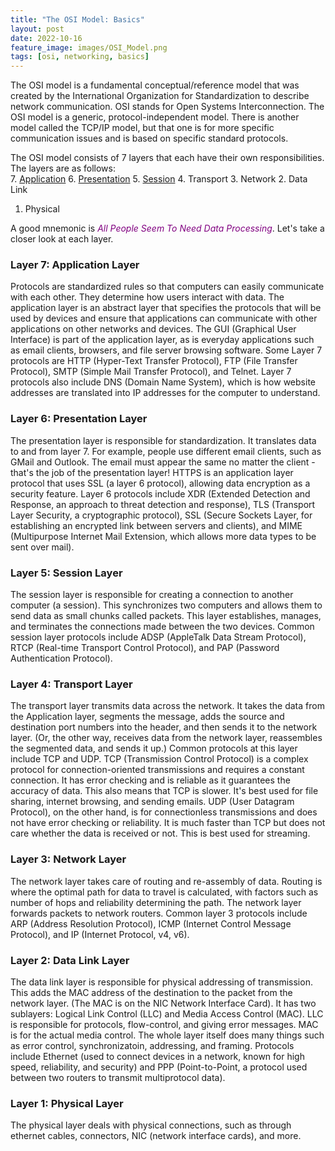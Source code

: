 ```yaml
---
title: "The OSI Model: Basics"
layout: post
date: 2022-10-16
feature_image: images/OSI_Model.png
tags: [osi, networking, basics]
---
```


The OSI model is a fundamental conceptual/reference model that was created by the International Organization for Standardization to describe network communication. OSI stands for Open Systems Interconnection. The OSI model is a generic, protocol-independent model. There is another model called the TCP/IP model, but that one is for more specific communication issues and is based on specific standard protocols.

<!--more-->

The OSI model consists of 7 layers that each have their own responsibilities. The layers are as follows: 
<br>
7. [Application](#layer-7-application-layer)
6. [Presentation](#layer-6-presentation-layer)
5. [Session](#layer-5-session-layer)
4. Transport
3. Network
2. Data Link
1. Physical




A good mnemonic is <span style = "color:purple;">*All People Seem To Need Data Processing*</span>.
Let's take a closer look at each layer.



### Layer 7: Application Layer
Protocols are standardized rules so that computers can easily communicate with each other. They determine how users interact with data. The application layer is an abstract layer that specifies the protocols that will be used by devices and ensure that applications can communicate with other applications on other networks and devices. 
The GUI (Graphical User Interface) is part of the application layer, as is everyday applications such as email clients, browsers, and file server browsing software. 
Some Layer 7 protocols are HTTP (Hyper-Text Transfer Protocol), FTP (File Transfer Protocol), SMTP (Simple Mail Transfer Protocol), and Telnet. 
Layer 7 protocols also include DNS (Domain Name System), which is how website addresses are translated into IP addresses for the computer to understand. 



### Layer 6: Presentation Layer
The presentation layer is responsible for standardization. It translates data to and from layer 7. For example, people use different email clients, such as GMail and Outlook. The email must appear the same no matter the client - that's the job of the presentation layer! 
HTTPS is an application layer protocol that uses SSL (a layer 6 protocol), allowing data encryption as a security feature. 
Layer 6 protocols include XDR (Extended Detection and Response, an approach to threat detection and response), TLS (Transport Layer Security, a cryptographic protocol), SSL (Secure Sockets Layer, for establishing an encrypted link between servers and clients), and MIME (Multipurpose Internet Mail Extension, which allows more data types to be sent over mail). 



### Layer 5: Session Layer
The session layer is responsible for creating a connection to another computer (a session). This synchronizes two computers and allows them to send data as small chunks called packets. This layer establishes, manages, and terminates the connections made between the two devices. 
Common session layer protocols include ADSP (AppleTalk Data Stream Protocol), RTCP (Real-time Transport Control Protocol), and PAP (Password Authentication Protocol).



### Layer 4: Transport Layer
The transport layer transmits data across the network. It takes the data from the Application layer, segments the message, adds the source and destination port numbers into the header, and then sends it to the network layer. (Or, the other way, receives data from the network layer, reassembles the segmented data, and sends it up.)
Common protocols at this layer include TCP and UDP. 
TCP (Transmission Control Protocol) is a complex protocol for connection-oriented transmissions and requires a constant connection. It has error checking and is reliable as it guarantees the accuracy of data. This also means that TCP is slower. It's best used for file sharing, internet browsing, and sending emails. 
UDP (User Datagram Protocol), on the other hand, is for connectionless transmissions and does not have error checking or reliability. It is much faster than TCP but does not care whether the data is received or not. This is best used for streaming. 



### Layer 3: Network Layer
The network layer takes care of routing and re-assembly of data. Routing is where the optimal path for data to travel is calculated, with factors such as number of hops and reliability determining the path. The network layer forwards packets to network routers. 
Common layer 3 protocols include ARP (Address Resolution Protocol), ICMP (Internet Control Message Protocol), and IP (Internet Protocol, v4, v6). 



### Layer 2: Data Link Layer
The data link layer is responsible for physical addressing of transmission. This adds the MAC address of the destination to the packet from the network layer. (The MAC is on the NIC Network Interface Card). It has two sublayers: Logical Link Control (LLC) and Media Access Control (MAC). 
LLC is responsible for protocols, flow-control, and giving error messages. 
MAC is for the actual media control. 
The whole layer itself does many things such as error control, synchronizatoin, addressing, and framing. 
Protocols include Ethernet (used to connect devices in a network, known for high speed, reliability, and security) and PPP (Point-to-Point, a protocol used between two routers to transmit multiprotocol data).



### Layer 1: Physical Layer
The physical layer deals with physical connections, such as through ethernet cables, connectors, NIC (network interface cards), and more. 
